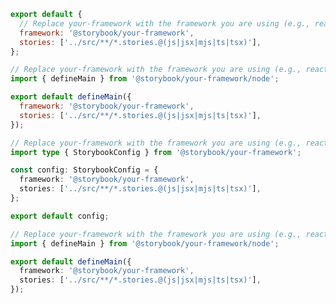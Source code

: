 ```js filename=".storybook/main.js" renderer="common" language="js" tabTitle="CSF 3"
export default {
  // Replace your-framework with the framework you are using (e.g., react-vite, vue3-vite)
  framework: '@storybook/your-framework',
  stories: ['../src/**/*.stories.@(js|jsx|mjs|ts|tsx)'],
};
```

```js filename=".storybook/main.js" renderer="react" language="js" tabTitle="CSF Next 🧪"
// Replace your-framework with the framework you are using (e.g., react-vite, nextjs, experimental-nextjs-vite)
import { defineMain } from '@storybook/your-framework/node';

export default defineMain({
  framework: '@storybook/your-framework',
  stories: ['../src/**/*.stories.@(js|jsx|mjs|ts|tsx)'],
});
```

```ts filename=".storybook/main.ts" renderer="common" language="ts" tabTitle="CSF 3"
// Replace your-framework with the framework you are using (e.g., react-vite, vue3-vite)
import type { StorybookConfig } from '@storybook/your-framework';

const config: StorybookConfig = {
  framework: '@storybook/your-framework',
  stories: ['../src/**/*.stories.@(js|jsx|mjs|ts|tsx)'],
};

export default config;
```

```ts filename=".storybook/main.ts" renderer="react" language="ts" tabTitle="CSF Next 🧪"
// Replace your-framework with the framework you are using (e.g., react-vite, nextjs, experimental-nextjs-vite)
import { defineMain } from '@storybook/your-framework/node';

export default defineMain({
  framework: '@storybook/your-framework',
  stories: ['../src/**/*.stories.@(js|jsx|mjs|ts|tsx)'],
});
```
